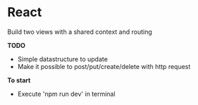 # React
Build two views with a shared context and routing

**TODO** 
- Simple datastructure to update
- Make it possible to post/put/create/delete with http request

**To start**
- Execute 'npm run dev' in terminal